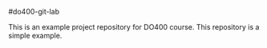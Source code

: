#do400-git-lab

This is an example project repository for DO400 course.
This repository is a simple example.
